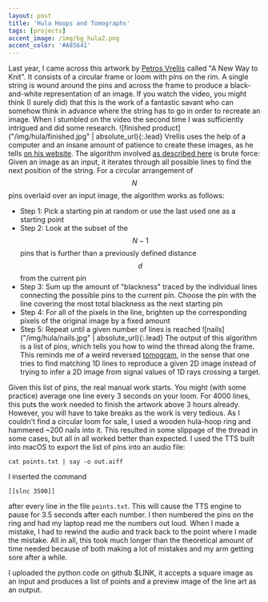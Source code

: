 ```yaml
---
layout: post
title: 'Hula Hoops and Tomographs'
tags: [projects]
accent_image: /img/bg_hula2.png
accent_color: '#A85641'
---
```


Last year, I came across this artwork by [Petros Vrellis](http://artof01.com/vrellis/works/knit.html) called "A New Way to Knit". It consists of a circular frame or loom with pins on the rim. A single string is wound around the pins and across the frame to produce a black-and-white representation of an image.
If you watch the video, you might think (I surely did) that this is the work of a fantastic savant who can somehow think in advance where the string has to go in order to recreate an image. When I stumbled on the video the second time I was sufficiently intrigued and did some research.
![finished product]("/img/hula/finished.jpg" | absolute_url){:.lead}
Vrellis uses the help of a computer and an insane amount of patience to create these images, as he tells [on his website](http://artof01.com/vrellis/works/knit.html). The algorithm involved [as described here](https://hackaday.com/2016/07/28/computer-designed-portraits-knit-by-hand/) is brute force: Given an image as an input, it iterates through all possible lines to find the next position of the string. For a circular arrangement of $$ N $$ pins overlaid over an input image, the algorithm works as follows:
* Step 1: Pick a starting pin at random or use the last used one as a starting point
* Step 2: Look at the subset of the $$ N-1 $$ pins that is further than a previously defined distance $$ d $$ from the current pin
* Step 3: Sum up the amount of "blackness" traced by the individual lines connecting the possible pins to the current pin. Choose the pin with the line covering the most total blackness as the next starting pin
* Step 4: For all of the pixels in the line, brighten up the corresponding pixels of the original image by a fixed amount
* Step 5: Repeat until a given number of lines is reached
![nails]("/img/hula/nails.jpg" | absolute_url){:.lead}
The output of this algorithm is a list of pins, which tells you how to wind the thread along the frame. This reminds me of a weird reversed [tomogram](https://en.wikipedia.org/wiki/Tomography), in the sense that one tries to find matching 1D lines to reproduce a given 2D image instead of trying to infer a 2D image from signal values of 1D rays crossing a target.

Given this list of pins, the real manual work starts. You might (with some practice) average one line every 3 seconds on your loom. For 4000 lines, this puts the work needed to finish the artwork above 3 hours already. However, you will have to take breaks as the work is very tedious. As I couldn't find a circular loom for sale, I used a wooden hula-hoop ring and hammered ~200 nails into it. This resulted in some slippage of the thread in some cases, but all in all worked better than expected.
I used the TTS built into macOS to export the list of pins into an audio file: 
~~~shell
cat points.txt | say -o out.aiff
~~~
I inserted the command
~~~shell
[[slnc 3500]]
~~~
after every line in the file `points.txt`. This will cause the TTS engine to pause for 3.5 seconds after each number.
I then numbered the pins on the ring and had my laptop read me the numbers out loud. When I made a mistake, I had to rewind the audio and track back to the point where I made the mistake. All in all, this took much longer than the theoretical amount of time needed because of both making a lot of mistakes and my arm getting sore after a while.

I uploaded the python code on github $LINK, it accepts a square image as an input and produces a list of points and a preview image of the line art as an output.
